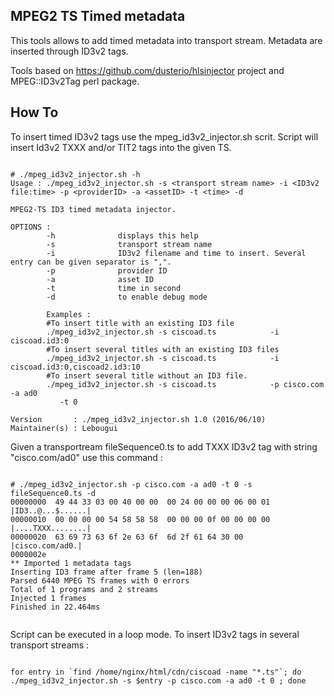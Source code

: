 ## MPEG2 TS Timed metadata 

This tools allows to add timed metadata into transport stream.
Metadata are inserted through ID3v2 tags.

Tools based on https://github.com/dusterio/hlsinjector project and MPEG::ID3v2Tag perl package.

## How To

To insert timed ID3v2 tags use the mpeg_id3v2_injector.sh scrit.
Script will insert Id3v2 TXXX and/or TIT2 tags into the given TS.

```

# ./mpeg_id3v2_injector.sh -h                                                         
Usage : ./mpeg_id3v2_injector.sh -s <transport stream name> -i <ID3v2 file:time> -p <providerID> -a <assetID> -t <time> -d

MPEG2-TS ID3 timed metadata injector.

OPTIONS :
        -h              displays this help
        -s              transport stream name
        -i              ID3v2 filename and time to insert. Several entry can be given separator is ",".
        -p              provider ID
        -a              asset ID
        -t              time in second
        -d              to enable debug mode

        Examples : 
        #To insert title with an existing ID3 file
        ./mpeg_id3v2_injector.sh -s ciscoad.ts            -i ciscoad.id3:0 
        #To insert several titles with an existing ID3 files
        ./mpeg_id3v2_injector.sh -s ciscoad.ts            -i ciscoad.id3:0,ciscoad2.id3:10 
        #To insert several title without an ID3 file.
        ./mpeg_id3v2_injector.sh -s ciscoad.ts            -p cisco.com            -a ad0
           -t 0

Version       : ./mpeg_id3v2_injector.sh 1.0 (2016/06/10) 
Maintainer(s) : Lebougui 

```

Given a transportream fileSequence0.ts to add TXXX ID3v2 tag with string "cisco.com/ad0" use this command :

```

# ./mpeg_id3v2_injector.sh -p cisco.com -a ad0 -t 0 -s fileSequence0.ts -d  
00000000  49 44 33 03 00 40 00 00  00 24 00 00 00 06 00 01  |ID3..@...$......|
00000010  00 00 00 00 54 58 58 58  00 00 00 0f 00 00 00 00  |....TXXX........|
00000020  63 69 73 63 6f 2e 63 6f  6d 2f 61 64 30 00        |cisco.com/ad0.|
0000002e
** Imported 1 metadata tags
Inserting ID3 frame after frame 5 (len=188)
Parsed 6440 MPEG TS frames with 0 errors
Total of 1 programs and 2 streams
Injected 1 frames
Finished in 22.464ms


```

Script can be executed in a loop mode.
To insert ID3v2 tags in several transport streams :

```

for entry in `find /home/nginx/html/cdn/ciscoad -name "*.ts"`; do ./mpeg_id3v2_injector.sh -s $entry -p cisco.com -a ad0 -t 0 ; done

```



